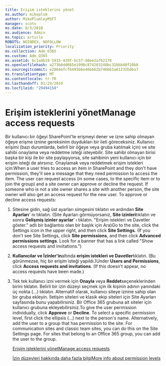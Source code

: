 ```yaml
---
title: Erişim isteklerini yönet
ms.author: mikeplum
author: MikePlumleyMSFT
manager: scotv
ms.date: 8/3/2018
ms.audience: Admin
ms.topic: article
ROBOTS: NOINDEX, NOFOLLOW
localization_priority: Priority
ms.collection: Adm_O365
ms.custom: Adm_O365
ms.assetid: 6c1a4b19-5915-428f-bc57-40ee2af62178
ms.openlocfilehash: a273b6dd665e1998c874203248bc31bbb40f20b0
ms.sourcegitcommit: e2864efcfb493b6e46b662b746661a61232bdba7
ms.translationtype: MT
ms.contentlocale: tr-TR
ms.lasthandoff: 01/24/2019
ms.locfileid: "29494158"
---
```

# <a name="manage-access-requests"></a><span data-ttu-id="c55b3-102">Erişim isteklerini yönet</span><span class="sxs-lookup"><span data-stu-id="c55b3-102">Manage access requests</span></span>

<span data-ttu-id="c55b3-p101">Bir kullanıcı bir öğeyi SharePoint'te erişmeyi dener ve izne sahip olmayan öğeye erişme iznine gereksinim duydukları bir ileti göreceksiniz. Kullanıcı erişimi (bazı durumlarda, belirli bir öğeye veya gruba katılmak için) ve site sahibi onaylama veya reddetme isteği isteyebilir. Site sahibi olmayan birisi başka bir kişi ile bir site paylaşıyorsa, site sahibinin yeni kullanıcı için bir erişim isteği de alırsınız. Onaylamak veya reddetmek erişim istekleri için:</span><span class="sxs-lookup"><span data-stu-id="c55b3-p101">When a user tries to access an item in SharePoint and they don't have permission, they'll see a message that they need permission to access the item. The user can request access (in some cases, to the specific item or to join the group) and a site owner can approve or decline the request. If someone who is not a site owner shares a site with another person, the site owner will also get an access request for the new user. To approve or decline access requests:</span></span>
  
1. <span data-ttu-id="c55b3-p102">Sitesine gidin, sağ üst ayarları simgesini tıklatın ve ardından **Site Ayarları**' nı tıklatın. (Site Ayarları görmüyorsanız, **Site izinleri**tıklatın ve sonra **Gelişmiş izinler ayarlar**' ı tıklatın. "Erişim istekleri ve Davetler göster." adlı bir bağlantısı olan bir başlık için Ara)</span><span class="sxs-lookup"><span data-stu-id="c55b3-p102">Go to the site, click the Settings icon in the upper right, and then click **Site Settings**. (If you don't see Site Settings, click **Site permissions**, and then click **Advanced permissions settings**. Look for a banner that has a link called "Show access requests and invitations.")</span></span>
    
2. <span data-ttu-id="c55b3-p103">**Kullanıcılar ve İzinler'in**altında **erişim istekleri ve Davetler**tıklatın. (Bu görünmezse, hiç bir erişim isteği yapıldı.)</span><span class="sxs-lookup"><span data-stu-id="c55b3-p103">Under **Users and Permissions**, click **Access requests and invitations**. (If this doesn't appear, no access requests have been made.)</span></span>
    
3. <span data-ttu-id="c55b3-p104">Tek tek kullanıcı izni vermek için **Onayla** veya **Reddet**seçeneklerinden birini tıklatın. Belirli bir izin düzeyi seçmek için ilk kişinin adının yanındaki üç nokta (...) tıklatın. Alternatif olarak, kullanıcı siteye iznine sahip olan bir gruba ekleyin. İletişim siteleri ve klasik ekip siteleri için Site Ayarları sayfasında bunu yapabilirsiniz. Bir Office 365 grubuna ait siteler için kullanıcı grubuna ekleyebilirsiniz.</span><span class="sxs-lookup"><span data-stu-id="c55b3-p104">To give the user permission individually, click **Approve** or **Decline**. To select a specific permission level, first click the ellipsis (...) next to the person's name. Alternatively, add the user to a group that has permission to the site. For communication sites and classic team sites, you can do this on the Site Settings page. For sites that belong to an Office 365 group, you can add the user to the group.</span></span>
    
    [<span data-ttu-id="c55b3-117">Erişim isteklerini yönet</span><span class="sxs-lookup"><span data-stu-id="c55b3-117">Manage access requests </span></span>](https://go.microsoft.com/fwlink/?linkid=2008747)
    
    [<span data-ttu-id="c55b3-118">İzin düzeyleri hakkında daha fazla bilgi</span><span class="sxs-lookup"><span data-stu-id="c55b3-118">More info about permission levels</span></span>](https://go.microsoft.com/fwlink/?linkid=867071)
    

